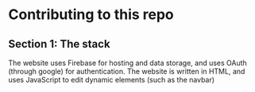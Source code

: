 # Contributing to this repo
## Section 1: The stack
The website uses Firebase for hosting and data storage, and uses OAuth (through google) for authentication.
The website is written in HTML, and uses JavaScript to edit dynamic elements (such as the navbar)
